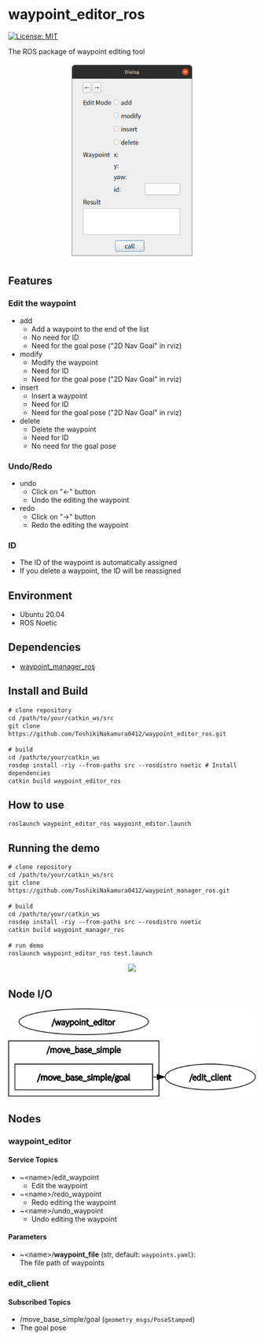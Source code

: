 # waypoint_editor_ros

[![License: MIT](https://img.shields.io/badge/License-MIT-yellow.svg)](https://opensource.org/licenses/MIT)

The ROS package of waypoint editing tool

<p align="center">
  <img src="images/waypoint_editor.png" height="400px"/>
</p>

## Features
### Edit the waypoint
- add
  - Add a waypoint to the end of the list
  - No need for ID
  - Need for the goal pose ("2D Nav Goal" in rviz)
- modify
  - Modify the waypoint
  - Need for ID
  - Need for the goal pose ("2D Nav Goal" in rviz)
- insert
  - Insert a waypoint
  - Need for ID
  - Need for the goal pose ("2D Nav Goal" in rviz)
- delete
  - Delete the waypoint
  - Need for ID
  - No need for the goal pose
### Undo/Redo
- undo
  - Click on "←" button
  - Undo the editing the waypoint
- redo
  - Click on "→" button
  - Redo the editing the waypoint
### ID
- The ID of the waypoint is automatically assigned
- If you delete a waypoint, the ID will be reassigned


## Environment
- Ubuntu 20.04
- ROS Noetic

## Dependencies
- [waypoint_manager_ros](https://github.com/ToshikiNakamura0412/waypoint_manager_ros.git)

## Install and Build
```
# clone repository
cd /path/to/your/catkin_ws/src
git clone https://github.com/ToshikiNakamura0412/waypoint_editor_ros.git

# build
cd /path/to/your/catkin_ws
rosdep install -riy --from-paths src --rosdistro noetic # Install dependencies
catkin build waypoint_editor_ros
```

## How to use
```
roslaunch waypoint_editor_ros waypoint_editor.launch
```

## Running the demo
```
# clone repository
cd /path/to/your/catkin_ws/src
git clone https://github.com/ToshikiNakamura0412/waypoint_manager_ros.git

# build
cd /path/to/your/catkin_ws
rosdep install -riy --from-paths src --rosdistro noetic
catkin build waypoint_manager_ros

# run demo
roslaunch waypoint_editor_ros test.launch
```

<p align="center">
  <img src="https://github.com/ToshikiNakamura0412/amr_navigation_gifs/blob/master/images/waypoint_editor_demo.gif" height="320px"/>
</p>

## Node I/O
![Node I/O](images/node_io.png)

## Nodes
### waypoint_editor
#### Service Topics
- ~\<name>/edit_waypoint
  - Edit the waypoint
- ~\<name>/redo_waypoint
  - Redo editing the waypoint
- ~\<name>/undo_waypoint
  - Undo editing the waypoint

#### Parameters
- ~\<name>/<b>waypoint_file</b> (str, default: `waypoints.yaml`):<br>
  The file path of waypoints

### edit_client
#### Subscribed Topics
- /move_base_simple/goal (`geometry_msgs/PoseStamped`)
 - The goal pose
